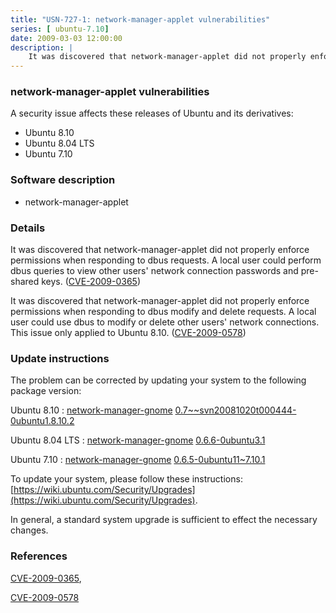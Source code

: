 ```yaml
---
title: "USN-727-1: network-manager-applet vulnerabilities"
series: [ ubuntu-7.10]
date: 2009-03-03 12:00:00
description: |
    It was discovered that network-manager-applet did not properly enforce permissions when responding to dbus requests. A local user could perform dbus queries to view other users&#39; network connection passwords and pre-shared keys. ([CVE-2009-0365](http://people.ubuntu.com/~ubuntu-security/cve/CVE-2009-0365))
--- 
```

 
### network-manager-applet vulnerabilities

A security issue affects these releases of Ubuntu and its derivatives:

* Ubuntu 8.10
* Ubuntu 8.04 LTS
* Ubuntu 7.10

### Software description

* network-manager-applet 

### Details

It was discovered that network-manager-applet did not properly enforce permissions when responding to dbus requests. A local user could perform dbus queries to view other users&#39; network connection passwords and pre-shared keys. ([CVE-2009-0365](http://people.ubuntu.com/~ubuntu-security/cve/CVE-2009-0365))

It was discovered that network-manager-applet did not properly enforce permissions when responding to dbus modify and delete requests. A local user could use dbus to modify or delete other users&#39; network connections. This issue only applied to Ubuntu 8.10. ([CVE-2009-0578](http://people.ubuntu.com/~ubuntu-security/cve/CVE-2009-0578)) 

### Update instructions

The problem can be corrected by updating your system to the following package version:

Ubuntu 8.10
 : [network-manager-gnome](https://launchpad.net/ubuntu/+source/network-manager-applet) <span> [0.7~~svn20081020t000444-0ubuntu1.8.10.2](https://launchpad.net/ubuntu/+source/network-manager-applet/0.7~~svn20081020t000444-0ubuntu1.8.10.2) </span> 

Ubuntu 8.04 LTS
 : [network-manager-gnome](https://launchpad.net/ubuntu/+source/network-manager-applet) <span> [0.6.6-0ubuntu3.1](https://launchpad.net/ubuntu/+source/network-manager-applet/0.6.6-0ubuntu3.1) </span> 

Ubuntu 7.10
 : [network-manager-gnome](https://launchpad.net/ubuntu/+source/network-manager-applet) <span> [0.6.5-0ubuntu11~7.10.1](https://launchpad.net/ubuntu/+source/network-manager-applet/0.6.5-0ubuntu11~7.10.1) </span> 

To update your system, please follow these instructions: [https://wiki.ubuntu.com/Security/Upgrades](https://wiki.ubuntu.com/Security/Upgrades).

In general, a standard system upgrade is sufficient to effect the necessary changes. 

### References

 [CVE-2009-0365](http://people.ubuntu.com/~ubuntu-security/cve/CVE-2009-0365), 

 [CVE-2009-0578](http://people.ubuntu.com/~ubuntu-security/cve/CVE-2009-0578)
 
